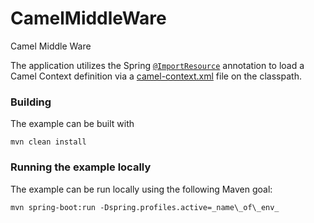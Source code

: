 # CamelMiddleWare
Camel Middle Ware


The application utilizes the Spring [`@ImportResource`](http://docs.spring.io/spring/docs/current/javadoc-api/org/springframework/context/annotation/ImportResource.html) annotation to load a Camel Context definition via a [camel-context.xml](src/main/resources/spring/camel-context.xml) file on the classpath.


### Building

The example can be built with

    mvn clean install


### Running the example locally

The example can be run locally using the following Maven goal:

    mvn spring-boot:run -Dspring.profiles.active=_name\_of\_env_ 